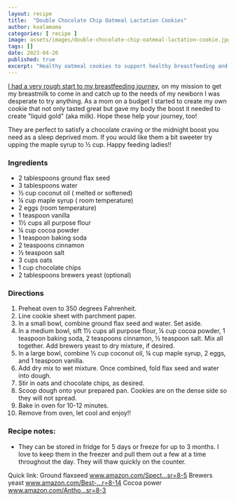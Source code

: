 ```yaml
---
layout: recipe
title:  "Double Chocolate Chip Oatmeal Lactation Cookies"
author: koalamama
categories: [ recipe ]
image: assets/images/double-chocolate-chip-oatmeal-lactation-cookie.jpg
tags: []
date: 2023-04-26
published: true
excerpt: "Healthy oatmeal cookies to support healthy breastfeeding and curb the chocolate craving."
---
```


<a href="{{site.baseurl}}/extra-breast-pumps-and-parts">I had a very rough start to my breastfeeding journey</a>, on my mission to get my breastmilk to come in and catch up to the needs of my newborn I was desperate to try anything. As a mom on a budget I started to create my own cookie that not only tasted great but gave my body the boost it needed to create "liquid gold" (aka milk). Hope these help your journey, too!

They are perfect to satisfy a chocolate craving or the midnight boost you need as a sleep deprived mom.  If you would like them a bit sweeter try upping the maple syrup to ½ cup.  Happy feeding ladies!!


### Ingredients

- 2 tablespoons ground flax seed
- 3 tablespoons water
- ½ cup coconut oil ( melted or softened)
- ¼ cup maple syrup ( room temperature)
- 2 eggs (room temperature)
- 1 teaspoon vanilla
- 1½ cups all purpose flour
- ¼ cup cocoa powder
- 1 teaspoon baking soda
- 2 teaspoons cinnamon
- ½ teaspoon salt
- 3 cups oats
- 1 cup chocolate chips
- 2 tablespoons brewers yeast (optional)


### Directions

1. Preheat oven to 350 degrees Fahrenheit.
2. Line cookie sheet with parchment paper.
3. In a small bowl, combine ground flax seed and water. Set aside.
4. In a medium bowl, sift 1½ cups all purpose flour, ¼ cup cocoa powder, 1 teaspoon baking soda, 2 teaspoons cinnamon, ½ teaspoon salt. Mix all together. Add brewers yeast to dry mixture, if desired.
5. In a large bowl, combine ½ cup coconut oil, ¼ cup maple syrup, 2 eggs, and 1 teaspoon vanilla.
6. Add dry mix to wet mixture. Once combined, fold flax seed and water into dough.
7. Stir in oats and chocolate chips, as desired.
8. Scoop dough onto your prepared pan. Cookies are on the dense side so they will not spread.
9. Bake in oven for 10-12 minutes.
10. Remove from oven, let cool and enjoy!!


### Recipe notes:
- They can be stored in fridge for 5 days or freeze for up to 3 months. I love to keep them in the freezer and pull them out a few at a time throughout the day. They will thaw quickly on the counter.



Quick link:
Ground flaxseed
www.amazon.com/Spect...sr=8-5
 Brewers yeast
www.amazon.com/Best-...r=8-14
Cocoa power
www.amazon.com/Antho...sr=8-3
